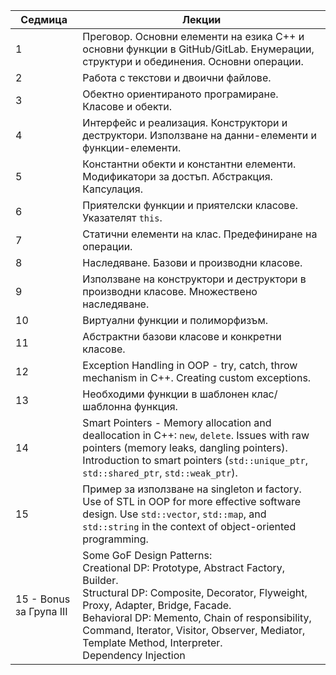 | **Седмица** | **Лекции** |
|---------|-------------|
| 1 | Преговор. Основни елементи на езика C++ и основни функции в GitHub/GitLab. Енумерации, структури и обединения. Основни операции. |
| 2 | Работа с текстови и двоични файлове. |
| 3 | Обектно ориентираното програмиране. Класове и обекти. |
| 4 | Интерфейс и реализация. Конструктори и деструктори. Използване на данни-елементи и функции-елементи. |
| 5 | Константни обекти и константни елементи. Модификатори за достъп. Абстракция. Капсулация. |
| 6 | Приятелски функции и приятелски класове. Указателят `this`. |
| 7 | Статични елементи на клас. Предефиниране на операции. |
| 8 | Наследяване. Базови и производни класове. |
| 9 | Използване на конструктори и деструктори в производни класове. Множествено наследяване. |
| 10 | Виртуални функции и полиморфизъм. |
| 11 | Абстрактни базови класове и конкретни класове. |
| 12 | Exception Handling in OOP - try, catch, throw mechanism in C++. Creating custom exceptions. |
| 13 | Необходими функции в шаблонен клас/шаблонна функция. |
| 14 | Smart Pointers - Memory allocation and deallocation in C++: `new`, `delete`. Issues with raw pointers (memory leaks, dangling pointers). Introduction to smart pointers (`std::unique_ptr`, `std::shared_ptr`, `std::weak_ptr`). |
| 15 | Пример за използване на singleton и factory. Use of STL in OOP for more effective software design. Use `std::vector`, `std::map`, and `std::string` in the context of object-oriented programming. |
| 15 - Bonus за Група III |Some GoF Design Patterns: <br> Creational DP: Prototype, Abstract Factory, Builder. <br> Structural DP: Composite, Decorator, Flyweight, Proxy, Adapter, Bridge, Facade. <br> Behavioral DP: Memento, Chain of responsibility, Command, Iterator, Visitor, Observer, Mediator, Template Method, Interpreter. <br> Dependency Injection| 


